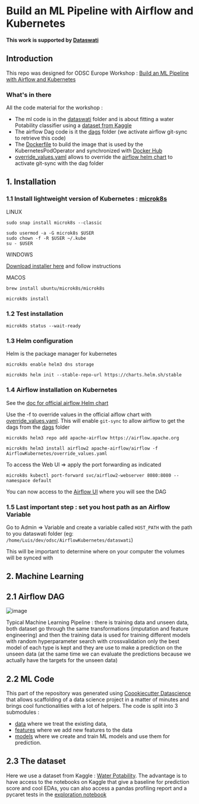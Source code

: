 # Build an ML Pipeline with Airflow and Kubernetes 
**This work is supported by [Dataswati](https://www.dataswati.com/)**

## Introduction 
This repo was designed for ODSC Europe Workshop : [Build an ML Pipeline with Airflow and Kubernetes](https://staging6.odsc.com/speakers/build-an-ml-pipeline-with-airflow-and-kubernetes/)

### What's in there 
All the code material for the workshop : 

* The ml code is in the [dataswati](dataswati) folder and is about fitting a water Potability classifier using a [dataset from Kaggle](https://www.kaggle.com/adityakadiwal/water-potability) 
* The airflow Dag code is it the [dags](dag) folder (we activate airflow git-sync to retrieve this code) 
* The [Dockerfile](Dockerfile) to build the image that is used by the KubernetesPodOperator and synchronized with [Docker Hub](https://hub.docker.com/repository/docker/dataswatidevops/odsc_python_airflow_k8s)
* [override_values.yaml](override_values.yaml) allows to override the [airflow helm chart](https://github.com/apache/airflow/tree/main/chart) to activate git-sync with the dag folder 



## 1. Installation 

### 1.1 Install lightweight version of Kubernetes : [microk8s](https://microk8s.io/)

LINUX 

```
sudo snap install microk8s --classic
``` 

```
sudo usermod -a -G microk8s $USER
sudo chown -f -R $USER ~/.kube
su - $USER
```

WINDOWS 

[Download installer here](https://github.com/ubuntu/microk8s/releases/download/installer-v2.0.0/microk8s-installer.exe) and follow instructions

MACOS

```
brew install ubuntu/microk8s/microk8s
```

```
microk8s install
```



### 1.2 Test installation 

```
microk8s status --wait-ready
```



### 1.3 Helm configuration 

Helm is the package manager for kubernetes 

```
microk8s enable helm3 dns storage
```
```
microk8s helm init --stable-repo-url https://charts.helm.sh/stable
``` 



### 1.4 Airflow installation on Kubernetes
See the [doc for official airflow Helm chart](https://airflow.apache.org/docs/helm-chart/stable/index.html)

Use the -f to override values in the official aiflow chart with [override_values.yaml](override_values.yaml). This will enable `git-sync` to allow airflow to get the dags from the [dags](dags) folder 

```
microk8s helm3 repo add apache-airflow https://airflow.apache.org 
```


```
microk8s helm3 install airflow2 apache-airflow/airflow -f AirflowKubernetes/override_values.yaml
```



To access the Web UI => apply the port forwarding as indicated 

```
microk8s kubectl port-forward svc/airflow2-webserver 8080:8080 --namespace default
```

You can now access to the [Airflow UI](localhost:8080) where you will see the DAG  

### 1.5 Last **important** step : set you host path as an Airflow Variable

Go to Admin => Variable and create a variable called `HOST_PATH` with the path to you dataswati folder (eg: `/home/Luis/dev/odsc/AirflowKubernetes/dataswati`)

This will be important to determine where on your computer the volumes will be synced with 

## 2. Machine Learning  

## 2.1 Airflow DAG 
![image](https://user-images.githubusercontent.com/18741447/120769392-5d998e00-c51d-11eb-8c65-52580d199282.png)

Typical Machine Learning Pipeline : there is training data and unseen data, both dataset go through the same transformations (imputation and feature engineering) and then the training data is used for training different models with random hyperparameter search with crossvalidation only the best model of each type is kept and they are use to make a prediction on the unseen data (at the same time we can evaluate the predictions because we actually have the targets for the unseen data) 


## 2.2 ML Code 

This part of the repository was generated using [Coookiecutter Datascience](https://drivendata.github.io/cookiecutter-data-science/) that allows scaffolding of a data science project in a matter of minutes and brings cool functionalities with a lot of helpers. 
The code is split into 3 submodules : 
* [data](dataswati/potability/data) where we treat the existing data,
* [features](dataswati/potability/features) where we add new features to the data
* [models](dataswati/potability/models) where we create and train ML models and use them for prediction. 


## 2.3 The dataset 

Here we use a dataset from Kaggle : [Water Potability](https://www.kaggle.com/adityakadiwal/water-potability). The advantage is to have access to the notebooks on Kaggle that give a baseline for prediction score and cool EDAs, you can also access a pandas profiling report and a pycaret tests in the [exploration notebook](notebooks/exploration.html) 

